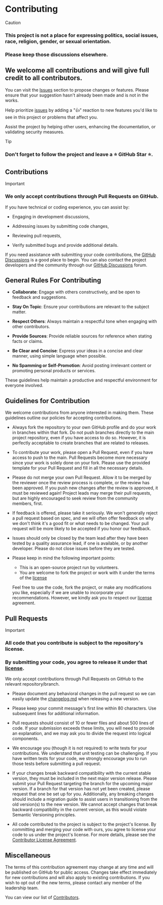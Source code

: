 # Contributing

> [!CAUTION]
>
> ### This project is not a place for expressing politics, social issues, race, religion, gender, or sexual orientation.
>
> ### Please keep those discussions elsewhere.

## We welcome all contributions and will give full credit to all contributors.

You can visit the [Issues](/../../issues) section to propose changes or features. Please ensure that your suggestion
hasn't already been made and is not in the works.

Help prioritize [issues](/../../issues) by adding a "👍" reaction to new features you'd like to see in this project or
problems that affect you.

Assist the project by helping other users, enhancing the documentation, or validating security measures.

> [!TIP]
>
> ### Don't forget to follow the project and leave a ⭐ GitHub Star ⭐.

## Contributions

> [!IMPORTANT]
>
> ### We only accept contributions through Pull Requests on GitHub.

If you have technical or coding experience, you can assist by:

- Engaging in development discussions,

- Addressing issues by submitting code changes,

- Reviewing pull requests,

- Verify submitted bugs and provide additional details.

If you need assistance with submitting your code contributions, the [GitHub Discussions](/../../discussions) is a good
place to begin. You can also contact the project developers and the community through our
[GitHub Discussions](/../../discussions) forum.

## General Rules For Contributing

- **Collaborate**: Engage with others constructively, and be open to feedback and suggestions.

- **Stay On Topic**: Ensure your contributions are relevant to the subject matter.

- **Respect Others**: Always maintain a respectful tone when engaging with other contributors.

- **Provide Sources**: Provide reliable sources for reference when stating facts or claims.

- **Be Clear and Concise**: Express your ideas in a concise and clear manner, using simple language when possible.

- **No Spamming or Self-Promotion**: Avoid posting irrelevant content or promoting personal products or services.

These guidelines help maintain a productive and respectful environment for everyone involved.

## Guidelines for Contribution

We welcome contributions from anyone interested in making them. These guidelines outline our policies for accepting
contributions.

- Always fork the repository to your own GitHub profile and do your work in branches within that fork.
  Do not push branches directly to the main project repository, even if you have access to do so. However,
  it is perfectly acceptable to create branches that are related to releases.

- To contribute your work, please open a Pull Request, even if you have access to push to the main.
  Pull Requests become more necessary since your work is solely done on your fork. Please use the provided template for
  your Pull Request and fill in all the necessary details.

- Please do not merge your own Pull Request. Allow it to be merged by the reviewer once the review process is complete,
  or the review has been approved. If you push new changes after the review is approved, it must be reviewed again!
  Project leads may merge their pull requests, but are highly encouraged to seek review from the community members,
  first.

- If feedback is offered, please take it seriously. We won't generally reject a pull request based on spec, and
  we will often offer feedback on why we don't think it's a good fit or what needs to be changed.
  Your pull request will be more likely to be accepted if you honor our feedback.

- Issues should only be closed by the team lead after they have been tested by a quality assurance lead,
  if one is available, or by another developer. Please do not close issues before they are tested.

- Please keep in mind the following important points:

  - This is an open-source project run by volunteers.
  - You are welcome to fork the project or work with it under the terms of the [license](/license.md)

  Feel free to use the code, fork the project, or make any modifications you like, especially if we are unable to
  incorporate your recommendations. However, we kindly ask you to respect our [license](/license.md) agreement.

## Pull Requests

> [!IMPORTANT]
>
> ### All code that you contribute is subject to the repository's license.
>
> ### By submitting your code, you agree to release it under that [license](/license.md).

We only accept contributions through Pull Requests on GitHub to the relevant repository/branch.

- Please document any behavioral changes in the pull request so we can easily update the [changelog.md](/changelog.md)
  when releasing a new version.

- Please keep your commit message's first line within 80 characters. Use subsequent lines for additional information.

- Pull requests should consist of 10 or fewer files and about 500 lines of code. If your submission exceeds these
  limits, you will need to provide an explanation, and we may ask you to divide the request into logical components.

- We encourage you (though it is not required) to write tests for your contributions. We understand that unit testing
  can be challenging. If you have written tests for your code, we strongly encourage you to run those tests before
  submitting a pull request.

- If your changes break backward compatibility with the current stable version, they must be included in the next major
  version release. Please submit your Pull Request targeting the branch for the upcoming major version. If a branch for
  that version has not yet been created, please request that one be set up for you. Additionally, any breaking changes
  should include a migration guide to assist users in transitioning from the old version(s) to the new version.
  We cannot accept changes that break backward compatibility in the current version, as this would violate Semantic
  Versioning principles.

- All code contributed to the project is subject to the project's license. By committing and merging your code with
  ours, you agree to license your code to us under the project's license. For more details,
  please see the [Contributor License Agreement](/contributor_license_agreement.md).

## Miscellaneous

The terms of this contribution agreement may change at any time and will be published on GitHub for public access.
Changes take effect immediately for new contributions and will also apply to existing contributions.
If you wish to opt out of the new terms, please contact any member of the leadership team.

You can view our list of [Contributors](/../../graphs/contributors).
